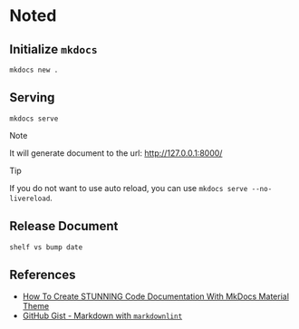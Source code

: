 # Noted

## Initialize `mkdocs`

```shell
mkdocs new .
```

## Serving

```shell
mkdocs serve
```

> [!NOTE]
> It will generate document to the url: http://127.0.0.1:8000/

> [!TIP]
> If you do not want to use auto reload, you can use `mkdocs serve --no-livereload`.

## Release Document

```shell
shelf vs bump date
```

## References

- [How To Create STUNNING Code Documentation With MkDocs Material Theme](https://www.youtube.com/watch?v=Q-YA_dA8C20)
- [GitHub Gist - Markdown with `markdownlint`](https://gist.github.com/ahgraber/9ad4d0086a3f239f7872b7f33ebbe4c5#markdown-with-markdownlint)
